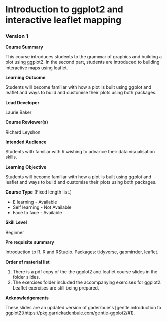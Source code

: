 # Introduction to ggplot2 and interactive leaflet mapping

### Version 1

**Course Summary**

This course introduces students to the grammar of graphics and building a plot using ggplot2. In the second part, students are introduced to building interactive maps using leaflet.  

**Learning Outcome**

Students will become familiar with how a plot is built using ggplot and leaflet and ways to build and customise their plots using both packages. 

**Lead Developer**

Laurie Baker

**Course Reviewer(s)**

Richard Leyshon

**Intended Audience**

Students with familiar with R wishing to advance their data visualisation skills. 

**Learning Objective**

Students will become familiar with how a plot is built using ggplot and leaflet and ways to build and customise their plots using both packages. 

**Course Type** (Fixed length list.)

* E learning - Available
* Self learning - Not Available
* Face to face - Available

**Skill Level**

Beginner

**Pre requisite summary** 

Introduction to R. R and RStudio. Packages: tidyverse, gapminder, leaflet. 

**Order of material list**
1. There is a pdf copy of the the ggplot2 and leaflet course slides in the folder slides.
2. The exercises folder included the accompanying exercises for ggplot2. Leaflet exercises are still being prepared. 

**Acknowledgements**

These slides are an updated version of gadenbuie's [gentle introduction to ggplot2[(https://pkg.garrickadenbuie.com/gentle-ggplot2/#1).
